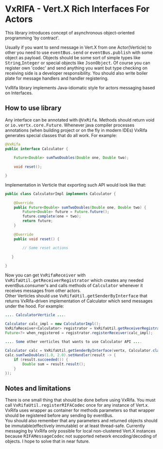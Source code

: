 # VxRIFA - Vert.X Rich Interfaces For Actors
This library introduces concept of asynchronous object-oriented programming 'by contract'.<p>
Usually if you want to send message in Vert.X from one Actor(Verticle) to other you need to use <tt>eventBus.send</tt> or <tt>eventBus.publish</tt> with some object as payload.
Objects should be some sort of simple types like <tt>String</tt>,<tt>Integer</tt> or special objects like <tt>JsonObject</tt>.
Of course you can register own 'codec' and send anything you want but type checking on receiving side is a developer responsibility.
You should also write boiler plate for message handlers and handler registering.<p>
VxRifa library implements Java-idiomatic style for actors messaging based on Interfaces. 
## How to use library
Any interface can be annotated with <tt>@VxRifa</tt>. Methods should return void or <tt>io.vertx.core.Future</tt>.
Whenever java compiler processes annotations (when building project or on the fly in modern IDEs) VxRifa generates special classes that do all work.
For example:
```java
@VxRifa
public interface Calculator {
 
    Future<Double> sumTwoDoubles(Double one, Double two);
  
    void reset();

}
```
Implementation in Verticle that exporting such API would look like that:
```java
public class CalculatorImpl implements Calculator {
 
    @Override
    public Future<Double> sumTwoDoubles(Double one, Double two) {
        Future<Double> future = Future.future();
        future.complete(one + two);
        return future;
    }
   
    @Override
    public void reset() {
          
        // Some reset actions 
 
   }

}
```
Now you can get <tt>VxRifaReceiver</tt> with <tt>VxRifaUtil.getReceiverRegistrator</tt>
which creates any needed eventBus.consumer's and calls methods of <tt>Calculator</tt> whenever it receives messages from other actors.<br>
Other Verticles should use <tt>VxRifaUtil.getSenderByInterface</tt> that returns VxRifa-driven implementation of Calculator which send messages under the hood.
For example:
```java
.... CalculatorVerticle ....

Calculator calc_impl = new CalculatorImpl();
VxRifaReceiver<Calculator> registrator = VxRifaUtil.getReceiverRegistrator(vertx, Calculator.class);
Future<?> when_registered = registrator.registerReceiver(calc_impl);
 
.... Some other verticles that wants to use Calculator API ....

Calculator calc = VxRifaUtil.getSenderByInterface(vertx, Calculator.class);
calc.sumTwoDoubles(1.0, 2.0).setHandler(result -> {
    if (result.succeeded()) {
        Double sum = result.result();
    }
});
```
## Notes and limitations 
There is one small thing that should be done before using VxRifa. You must call <tt>VxRifaUtil.registerRIFACodec</tt> once for any instance of Vert.x.
VxRifa uses wrapper as container for methods parameters so that wrapper should be registered before any sending by eventBus.<br>
You should also remember that any parameters and returned objects should be immutable(effectively immutable) or at least thread-safe.
Currently messaging by VxRifa only possible for local non-clustered Vert.X instances because <tt>RIFAMessageCodec</tt> not supported network encoding/decoding of objects.
I hope to solve that in near future.
